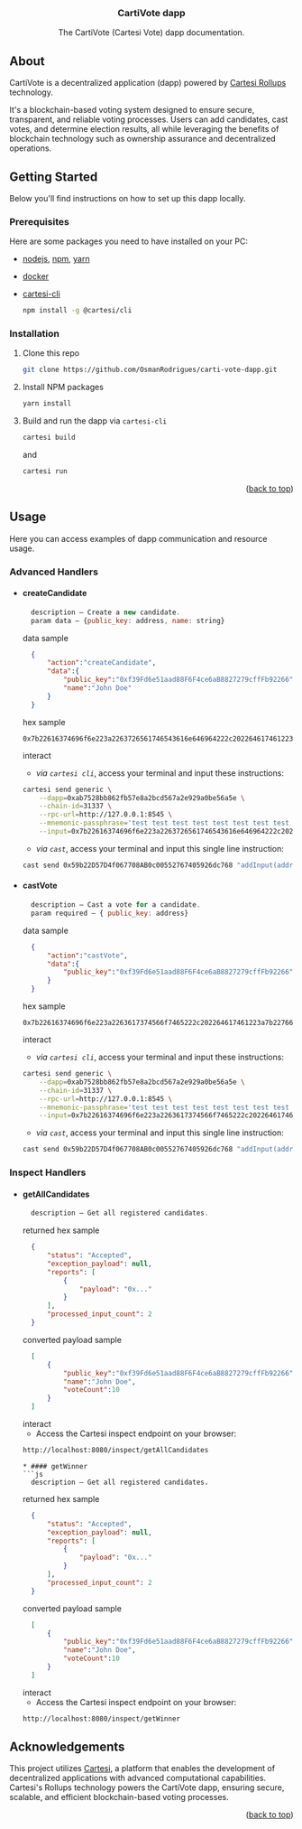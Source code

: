 <a id="readme-top"></a>
<!-- PROJECT LOGO -->
<br />
<div align="center">
<!-- Dont forget to add the project logo -->
  <h3 align="center">CartiVote dapp</h3>
  <p align="center">
    The CartiVote (Cartesi Vote) dapp documentation.
  </p>
</div>

## About
<p>
    CartiVote is a decentralized application (dapp) powered by <a href="https://docs.cartesi.io/cartesi-rollups/1.3/">Cartesi Rollups</a> technology.
</p>
<p> 
    It's a blockchain-based voting system designed to ensure secure, transparent, and reliable voting processes. Users can add candidates, cast votes, and determine election results, all while leveraging the benefits of blockchain technology such as ownership assurance and decentralized operations.
</p>

## Getting Started

Below you'll find instructions on how to set up this dapp locally.

### Prerequisites

Here are some packages you need to have installed on your PC:

* [nodejs](https://nodejs.org/en), [npm](https://docs.npmjs.com/cli/v10/configuring-npm/install), [yarn](https://classic.yarnpkg.com/lang/en/docs/install/#debian-stable) 

* [docker](https://docs.docker.com/get-docker/)

* [cartesi-cli](https://docs.cartesi.io/cartesi-rollups/1.3/development/migration/#install-cartesi-cli)
  ```sh
  npm install -g @cartesi/cli
  ```

### Installation

1. Clone this repo
   ```sh
   git clone https://github.com/OsmanRodrigues/carti-vote-dapp.git
   ```
2. Install NPM packages
   ```sh
   yarn install
   ```
3. Build and run the dapp via `cartesi-cli`
   ```sh
   cartesi build 
   ```
   and
   ```sh
   cartesi run 
   ```

<p align="right">(<a href="#readme-top">back to top</a>)</p>

## Usage

Here you can access examples of dapp communication and resource usage.

### Advanced Handlers
* #### createCandidate
  ```js
    description — Create a new candidate.
    param data — {public_key: address, name: string} 
  ```
  data sample
  ```json
    {
        "action":"createCandidate", 
        "data":{
            "public_key":"0xf39Fd6e51aad88F6F4ce6aB8827279cffFb92266",
            "name":"John Doe"
        }
    } 
  ```
  hex sample
  ``` 
  0x7b22616374696f6e223a2263726561746543616e646964222c202264617461223a7b227075626c69636b6570223a22307866333946643665353161616438384636463463653661423838323732373963666646623932323636222c20226e616d65223a224a6f686e20446f65227d7d
  ```
  interact
    - *via `cartesi cli`*, access your terminal and input these instructions:
  
    ```sh
    cartesi send generic \
        --dapp=0xab7528bb862fb57e8a2bcd567a2e929a0be56a5e \
        --chain-id=31337 \
        --rpc-url=http://127.0.0.1:8545 \
        --mnemonic-passphrase='test test test test test test test test test test test junk' \
        --input=0x7b22616374696f6e223a2263726561746543616e646964222c202264617461223a7b227075626c69636b6570223a22307866333946643665353161616438384636463463653661423838323732373963666646623932323636222c20226e616d65223a224a6f686e20446f65227d7d
    ```
    - *via `cast`*, access your terminal and input this single line instruction:
    
    ```sh
    cast send 0x59b22D57D4f067708AB0c00552767405926dc768 "addInput(address,bytes)" 0xab7528bb862fb57e8a2bcd567a2e929a0be56a5e 0x7b22616374696f6e223a2263726561746543616e646964222c202264617461223a7b227075626c69636b6570223a22307866333946643665353161616438384636463463653661423838323732373963666646623932323636222c20226e616d65223a224a6f686e20446f65227d7d --mnemonic 'test test test test test test test test test test test junk'
    ```

* #### castVote
  ```js
    description — Cast a vote for a candidate.
    param required — { public_key: address}
  ```
  data sample
  ```json
    {
        "action":"castVote", 
        "data":{
            "public_key":"0xf39Fd6e51aad88F6F4ce6aB8827279cffFb92266"
        }
    }
  ```
  hex sample
  ``` 
  0x7b22616374696f6e223a2263617374566f7465222c202264617461223a7b22766f7465725f7075626c69636b65223a223078313233343536373839306162636465663132333435363738393061626364656678223c20207075626c69636b223a22307866333946643665353161616438384636463463653661423838323732373963666646623932323636227d7d
  ``` 
  interact
    - *via `cartesi cli`*, access your terminal and input these instructions:
  
    ```sh
    cartesi send generic \
        --dapp=0xab7528bb862fb57e8a2bcd567a2e929a0be56a5e \
        --chain-id=31337 \
        --rpc-url=http://127.0.0.1:8545 \
        --mnemonic-passphrase='test test test test test test test test test test test junk' \
        --input=0x7b22616374696f6e223a2263617374566f7465222c202264617461223a7b22766f7465725f7075626c69636b65223a223078313233343536373839306162636465663132333435363738393061626364656678223c20207075626c69636b223a22307866333946643665353161616438384636463463653661423838323732373963666646623932323636227d7d
    ```
    - *via `cast`*, access your terminal and input this single line instruction:
    
    ```sh
    cast send 0x59b22D57D4f067708AB0c00552767405926dc768 "addInput(address,bytes)" 0xab7528bb862fb57e8a2bcd567a2e929a0be56a5e 0x7b22616374696f6e223a2263617374566f7465222c202264617461223a7b22766f7465725f7075626c69636b65223a223078313233343536373839306162636465663132333435363738393061626364656678223c20207075626c69636b223a22307866333946643665353161616438384636463463653661423838323732373963666646623932323636227d7d --mnemonic 'test test test test test test test test test test test junk'
    ```

### Inspect Handlers
* #### getAllCandidates
  ```js
    description — Get all registered candidates.
  ```
  returned hex sample
  ```json
    {
        "status": "Accepted",
        "exception_payload": null,
        "reports": [
            {
                "payload": "0x..."
            }
        ],
        "processed_input_count": 2
    }
  ```
  converted payload sample
  ```json 
    [
        {
            "public_key":"0xf39Fd6e51aad88F6F4ce6aB8827279cffFb92266",
            "name":"John Doe",
            "voteCount":10
        }
    ]
  ```
  interact
    - Access the Cartesi inspect endpoint on your browser:
  ```sh 
  http://localhost:8080/inspect/getAllCandidates
  ```
  ```
  * #### getWinner
  ```js
    description — Get all registered candidates.
  ```
  returned hex sample
  ```json
    {
        "status": "Accepted",
        "exception_payload": null,
        "reports": [
            {
                "payload": "0x..."
            }
        ],
        "processed_input_count": 2
    }
  ```
  converted payload sample
  ```json 
    [
        {
            "public_key":"0xf39Fd6e51aad88F6F4ce6aB8827279cffFb92266",
            "name":"John Doe",
            "voteCount":10
        }
    ]
  ```
  interact
    - Access the Cartesi inspect endpoint on your browser:
  ```sh 
  http://localhost:8080/inspect/getWinner
  ```

## Acknowledgements

This project utilizes [Cartesi](https://docs.cartesi.io/cartesi-rollups/1.3/), a platform that enables the development of decentralized applications with advanced computational capabilities. Cartesi's Rollups technology powers the CartiVote dapp, ensuring secure, scalable, and efficient blockchain-based voting processes.

<p align="right">(<a href="#readme-top">back to top</a>)</p>